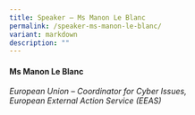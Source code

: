 ```yaml
---
title: Speaker – Ms Manon Le Blanc
permalink: /speaker-ms-manon-le-blanc/
variant: markdown
description: ""
---
```

#### **Ms Manon Le Blanc**

*European Union – Coordinator for Cyber Issues, <br>
 European External Action Service (EEAS)*